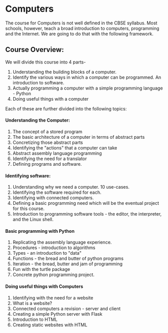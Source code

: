 # Computers
The course for Computers is not well defined in the CBSE syllabus. Most schools, however, teach a broad introduction to computers, programming and the Internet. We are going to do that with the following framework.

## Course Overview:
We will divide this course into 4 parts-
1. Understanding the building blocks of a computer.
2. Identify the various ways in which a computer can be programmed. An introduction to software.
3. Actually programming a computer with a simple programming language - Python
4. Doing useful things with a computer

Each of these are further divided into the following topics:

#### Understanding the Computer:
1. The concept of a stored program
2. The basic architecture of a computer in terms of abstract parts
3. Concretizing those abstract parts
4. Identifying the "actions" that a computer can take
5. Abstract assembly language programming
6. Identifying the need for a translator
7. Defining programs and software.

#### Identifying software:
1. Understanding why we need a computer. 10 use-cases.
2. Identifying the software required for each.
3. Identifying with connected computers.
4. Defining a basic programming need which will be the eventual project for this course.
5. Introduction to programming software tools - the editor, the interpreter, and the Linux shell.

#### Basic programming with Python
1. Replicating the assembly language experience.
2. Procedures - introduction to algorithms
3. Types - an introduction to "data"
4. Functions - the bread and butter of python programs
5. Iteration - the bread, butter and jam of programming
6. Fun with the turtle package
7. Concrete python programming project.

#### Doing useful things with Computers
1. Identifying with the need for a website
2. What is a website?
3. Connected computers a revision - server and client
4. Creating a simple Python server with Flask
5. Introduction to HTML
6. Creating static websites with HTML

